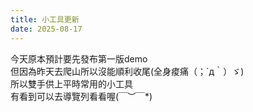 ```yaml
---
title: 小工具更新
date: 2025-08-17
---
```

今天原本預計要先發布第一版demo  
但因為昨天去爬山所以沒能順利收尾(全身痠痛（；´д｀）ゞ)  
所以雙手供上平時常用的小工具  
有看到可以去導覽列看看喔\(￣︶￣*\)